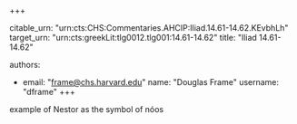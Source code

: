 +++


citable_urn: "urn:cts:CHS:Commentaries.AHCIP:Iliad.14.61-14.62.KEvbhLh"
target_urn: "urn:cts:greekLit:tlg0012.tlg001:14.61-14.62"
title: "Iliad 14.61-14.62"

authors:
- email: "frame@chs.harvard.edu"
  name: "Douglas Frame"
  username: "dframe"
+++

<p>example of Nestor as the symbol of nóos</p>